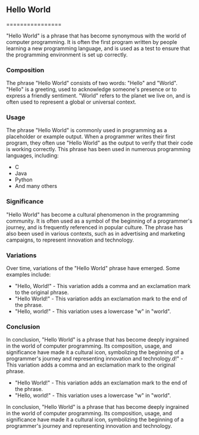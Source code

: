 ## **Hello World**
================

"Hello World" is a phrase that has become synonymous with the world of computer programming. It is often the first program written by people learning a new programming language, and is used as a test to ensure that the programming environment is set up correctly.

### Composition

The phrase "Hello World" consists of two words: "Hello" and "World". "Hello" is a greeting, used to acknowledge someone's presence or to express a friendly sentiment. "World" refers to the planet we live on, and is often used to represent a global or universal context.

### Usage

The phrase "Hello World" is commonly used in programming as a placeholder or example output. When a programmer writes their first program, they often use "Hello World" as the output to verify that their code is working correctly. This phrase has been used in numerous programming languages, including:

* C
* Java
* Python
* And many others

### Significance

"Hello World" has become a cultural phenomenon in the programming community. It is often used as a symbol of the beginning of a programmer's journey, and is frequently referenced in popular culture. The phrase has also been used in various contexts, such as in advertising and marketing campaigns, to represent innovation and technology.

### Variations

Over time, variations of the "Hello World" phrase have emerged. Some examples include:

* "Hello, World!" - This variation adds a comma and an exclamation mark to the original phrase.
* "Hello World!" - This variation adds an exclamation mark to the end of the phrase.
* "Hello, world!" - This variation uses a lowercase "w" in "world".

### Conclusion

In conclusion, "Hello World" is a phrase that has become deeply ingrained in the world of computer programming. Its composition, usage, and significance have made it a cultural icon, symbolizing the beginning of a programmer's journey and representing innovation and technology.d!" - This variation adds a comma and an exclamation mark to the original phrase.
  * "Hello World!" - This variation adds an exclamation mark to the end of the phrase.
  * "Hello, world!" - This variation uses a lowercase "w" in "world".

In conclusion, "Hello World" is a phrase that has become deeply ingrained in the world of computer programming. Its composition, usage, and significance have made it a cultural icon, symbolizing the beginning of a programmer's journey and representing innovation and technology. 
